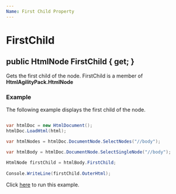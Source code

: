 ```yaml
---
Name: First Child Property
---
```


# FirstChild

## public HtmlNode FirstChild { get; }

Gets the first child of the node. FirstChild is a member of **HtmlAgilityPack.HtmlNode**

### Example

The following example displays the first child of the node.

```csharp

var htmlDoc = new HtmlDocument();
htmlDoc.LoadHtml(html);

var htmlNodes = htmlDoc.DocumentNode.SelectNodes("//body");

var htmlBody = htmlDoc.DocumentNode.SelectSingleNode("//body");
		
HtmlNode firstChild = htmlBody.FirstChild;
		
Console.WriteLine(firstChild.OuterHtml);	

```

Click [here](https://dotnetfiddle.net/DJeEwt) to run this example.
